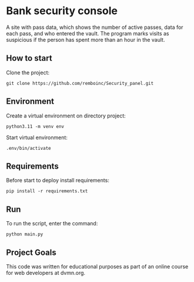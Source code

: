 # Bank security console
A site with pass data, which shows the number of active passes, data for each pass, and who entered the vault. The program marks visits as suspicious if the person has spent more than an hour in the vault.
## How to start
Clone the project:
```
git clone https://github.com/remboinc/Security_panel.git
```
## Environment
Create a virtual environment on directory project:
```
python3.11 -m venv env
```
Start virtual environment:
```
.env/bin/activate
```
## Requirements
Before start to deploy install requirements:
```
pip install -r requirements.txt
```
## Run
To run the script, enter the command:
```
python main.py
```

## Project Goals
This code was written for educational purposes as part of an online course for web developers at dvmn.org.